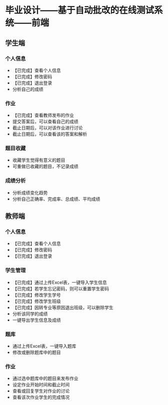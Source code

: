 # 毕业设计——基于自动批改的在线测试系统——前端

## 学生端

### 个人信息
- 【已完成】查看个人信息
- 【已完成】修改密码
- 【已完成】退出登录
- 分析自己的成绩
### 作业
- 【已完成】查看教师发布的作业
- 提交答案后，可以查看自己的成绩
- 截止日期后，可以对该作业进行讨论
- 截止日期后，可以查看该的答案和解析
### 题目收藏
- 收藏学生觉得有意义的题目
- 可重做已收藏的题目，不记录成绩
### 成绩分析
- 分析成绩变化趋势
- 分析自己正确率、完成率、总成绩、平均成绩

## 教师端

### 个人信息
- 【已完成】查看个人信息
- 【已完成】修改密码
- 【已完成】退出登录
### 学生管理
- 【已完成】通过上传Excel表，一键导入学生信息
- 【已完成】若学生忘记密码，则可以重置学生密码
- 【已完成】修改学生学号
- 【已完成】修改学生班级
- 【已完成】因转专业等原因退出班级，可以删除学生
- 分析该同学的成绩
- 一键导出学生信息及成绩
### 题库
- 通过上传Excel表，一键导入题库
- 修改或删除题库中的题目
### 作业
- 通过选中题库中的题目来发布作业
- 设定作业开始时间和截止时间
- 查看或回复学生对作业的讨论
- 查看该次作业学生的完成情况